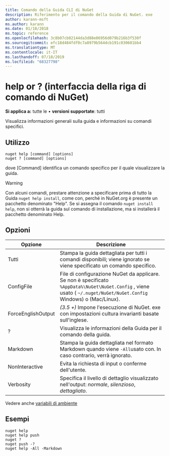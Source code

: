 ```yaml
---
title: Comando della Guida CLI di NuGet
description: Riferimento per il comando della Guida di NuGet. exe
author: karann-msft
ms.author: karann
ms.date: 01/18/2018
ms.topic: reference
ms.openlocfilehash: 3c8b07cb02144da3d88e06956d079b216b3f530f
ms.sourcegitcommit: efc18d484fdf0c7a8979b564dcb191c030601bb4
ms.translationtype: MT
ms.contentlocale: it-IT
ms.lasthandoff: 07/18/2019
ms.locfileid: "68327798"
---
```

# <a name="help-or--command-nuget-cli"></a>help or ? (interfaccia della riga di comando di NuGet)

**Si applica a:** tutte le &bullet; **versioni supportate**: tutti

Visualizza informazioni generali sulla guida e informazioni su comandi specifici.

## <a name="usage"></a>Utilizzo

```cli
nuget help [command] [options]
nuget ? [command] [options]
```

dove [Command] identifica un comando specifico per il quale visualizzare la guida.

> [!Warning]
> Con alcuni comandi, prestare attenzione a specificare  prima di tutto la Guida `nuget help install`, come con, perché in NuGet.org è presente un pacchetto denominato "Help". Se si assegna il comando `nuget install help`, non si otterrà la guida sul comando di installazione, ma si installerà il pacchetto denominato Help.

## <a name="options"></a>Opzioni

| Opzione | Descrizione |
| --- | --- |
| Tutti | Stampa la guida dettagliata per tutti i comandi disponibili; viene ignorato se viene specificato un comando specifico. |
| ConfigFile | File di configurazione NuGet da applicare. Se non è specificato `%AppData%\NuGet\NuGet.Config` , viene usato ( `~/.nuget/NuGet/NuGet.Config` Windows) o (Mac/Linux).|
| ForceEnglishOutput | *(3.5 +)* Impone l'esecuzione di NuGet. exe con impostazioni cultura invarianti basate sull'inglese. |
| ? | Visualizza le informazioni della Guida per il comando della guida. |
| Markdown | Stampa la guida dettagliata nel formato Markdown quando viene `-All`usato con. In caso contrario, verrà ignorato. |
| NonInteractive | Evita la richiesta di input o conferme dell'utente. |
| Verbosity | Specifica il livello di dettaglio visualizzato nell'output: *normale*, *silenzioso*, *dettagliato*. |

Vedere anche [variabili di ambiente](cli-ref-environment-variables.md)

## <a name="examples"></a>Esempi

```cli
nuget help
nuget help push
nuget ?
nuget push -?
nuget help -All -Markdown
```
